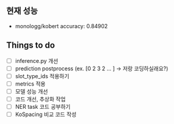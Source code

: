 ## 현재 성능
- monologg/kobert accuracy: 0.84902

## Things to do
- [ ] inference.py 개선
- [ ] prediction postprocess (ex. [0 2 3 2 ... ] -> 저랑 코딩하실래요?)
- [ ] slot_type_ids 적용하기
- [ ] metrics 적용
- [ ] 모델 성능 개선
- [ ] 코드 개선, 추상화 작업
- [ ] NER task 코드 공부하기
- [ ] KoSpacing 비교 코드 작성
